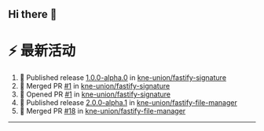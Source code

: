 ## Hi there 👋

<!--

**Here are some ideas to get you started:**

🙋‍♀️ A short introduction - what is your organization all about?
🌈 Contribution guidelines - how can the community get involved?
👩‍💻 Useful resources - where can the community find your docs? Is there anything else the community should know?
🍿 Fun facts - what does your team eat for breakfast?
🧙 Remember, you can do mighty things with the power of [Markdown](https://docs.github.com/github/writing-on-github/getting-started-with-writing-and-formatting-on-github/basic-writing-and-formatting-syntax)
-->


# ⚡ 最新活动

<!--START_SECTION:activity-->
1. 🚀 Published release [1.0.0-alpha.0](https://github.com/kne-union/fastify-signature/releases/tag/1.0.0-alpha.0) in [kne-union/fastify-signature](https://github.com/kne-union/fastify-signature)
2. 🎉 Merged PR [#1](https://github.com/kne-union/fastify-signature/pull/1) in [kne-union/fastify-signature](https://github.com/kne-union/fastify-signature)
3. 💪 Opened PR [#1](https://github.com/kne-union/fastify-signature/pull/1) in [kne-union/fastify-signature](https://github.com/kne-union/fastify-signature)
4. 🚀 Published release [2.0.0-alpha.1](https://github.com/kne-union/fastify-file-manager/releases/tag/2.0.0-alpha.1) in [kne-union/fastify-file-manager](https://github.com/kne-union/fastify-file-manager)
5. 🎉 Merged PR [#18](https://github.com/kne-union/fastify-file-manager/pull/18) in [kne-union/fastify-file-manager](https://github.com/kne-union/fastify-file-manager)
<!--END_SECTION:activity-->

---
